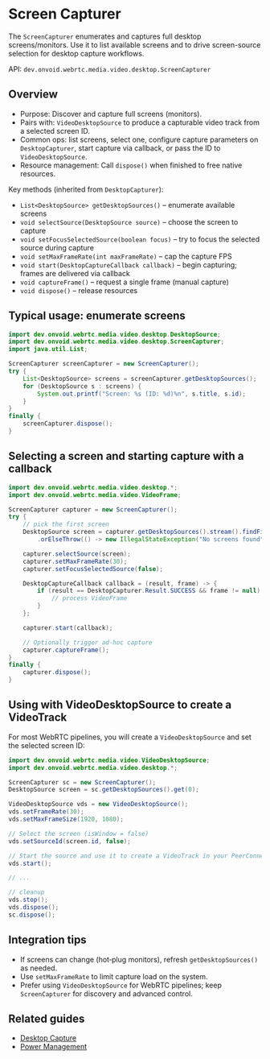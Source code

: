 # Screen Capturer

The `ScreenCapturer` enumerates and captures full desktop screens/monitors. Use it to list available screens and to drive screen-source selection for desktop capture workflows.

API: `dev.onvoid.webrtc.media.video.desktop.ScreenCapturer`

## Overview

- Purpose: Discover and capture full screens (monitors).
- Pairs with: `VideoDesktopSource` to produce a capturable video track from a selected screen ID.
- Common ops: list screens, select one, configure capture parameters on `DesktopCapturer`, start capture via callback, or pass the ID to `VideoDesktopSource`.
- Resource management: Call `dispose()` when finished to free native resources.

Key methods (inherited from `DesktopCapturer`):
- `List<DesktopSource> getDesktopSources()` – enumerate available screens
- `void selectSource(DesktopSource source)` – choose the screen to capture
- `void setFocusSelectedSource(boolean focus)` – try to focus the selected source during capture
- `void setMaxFrameRate(int maxFrameRate)` – cap the capture FPS
- `void start(DesktopCaptureCallback callback)` – begin capturing; frames are delivered via callback
- `void captureFrame()` – request a single frame (manual capture)
- `void dispose()` – release resources

## Typical usage: enumerate screens

```java
import dev.onvoid.webrtc.media.video.desktop.DesktopSource;
import dev.onvoid.webrtc.media.video.desktop.ScreenCapturer;
import java.util.List;

ScreenCapturer screenCapturer = new ScreenCapturer();
try {
    List<DesktopSource> screens = screenCapturer.getDesktopSources();
    for (DesktopSource s : screens) {
        System.out.printf("Screen: %s (ID: %d)%n", s.title, s.id);
    }
}
finally {
    screenCapturer.dispose();
}
```

## Selecting a screen and starting capture with a callback

```java
import dev.onvoid.webrtc.media.video.desktop.*;
import dev.onvoid.webrtc.media.video.VideoFrame;

ScreenCapturer capturer = new ScreenCapturer();
try {
    // pick the first screen
    DesktopSource screen = capturer.getDesktopSources().stream().findFirst()
        .orElseThrow(() -> new IllegalStateException("No screens found"));

    capturer.selectSource(screen);
    capturer.setMaxFrameRate(30);
    capturer.setFocusSelectedSource(false);

    DesktopCaptureCallback callback = (result, frame) -> {
        if (result == DesktopCapturer.Result.SUCCESS && frame != null) {
            // process VideoFrame
        }
    };

    capturer.start(callback);

    // Optionally trigger ad-hoc capture
    capturer.captureFrame();
}
finally {
    capturer.dispose();
}
```

## Using with VideoDesktopSource to create a VideoTrack

For most WebRTC pipelines, you will create a `VideoDesktopSource` and set the selected screen ID:

```java
import dev.onvoid.webrtc.media.video.VideoDesktopSource;
import dev.onvoid.webrtc.media.video.desktop.*;

ScreenCapturer sc = new ScreenCapturer();
DesktopSource screen = sc.getDesktopSources().get(0);

VideoDesktopSource vds = new VideoDesktopSource();
vds.setFrameRate(30);
vds.setMaxFrameSize(1920, 1080);

// Select the screen (isWindow = false)
vds.setSourceId(screen.id, false);

// Start the source and use it to create a VideoTrack in your PeerConnection
vds.start();

// ...

// cleanup
vds.stop();
vds.dispose();
sc.dispose();
```

## Integration tips

- If screens can change (hot‑plug monitors), refresh `getDesktopSources()` as needed.
- Use `setMaxFrameRate` to limit capture load on the system.
- Prefer using `VideoDesktopSource` for WebRTC pipelines; keep `ScreenCapturer` for discovery and advanced control.

## Related guides

- [Desktop Capture](/guide/video/desktop-capture)
- [Power Management](/tools/desktop/power-management)
